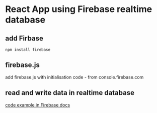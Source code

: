 # React App using Firebase realtime database

## add Firbase
`npm install firebase`

## firebase.js
add firebase.js with initialisation code - from console.firebase.com

## read and write data in realtime database
[code example in Firebase docs](https://firebase.google.com/docs/database/web/read-and-write#web-version-9_1)


